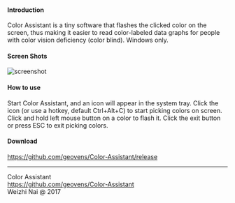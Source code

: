 
#### Introduction

Color Assistant is a tiny software that flashes the clicked color on the screen, thus making it easier to read color-labeled data graphs for people with color vision deficiency (color blind). Windows only.

#### Screen Shots

![screenshot](https://raw.githubusercontent.com/geovens/Color-Assistant/master/demo.gif)  

#### How to use

Start Color Assistant, and an icon will appear in the system tray. Click the icon (or use a hotkey, default Ctrl+Alt+C) to start picking colors on screen. Click and hold left mouse button on a color to flash it.
Click the exit button or press ESC to exit picking colors.  

#### Download

https://github.com/geovens/Color-Assistant/release



----
Color Assistant  
https://github.com/geovens/Color-Assistant  
Weizhi Nai @ 2017  
